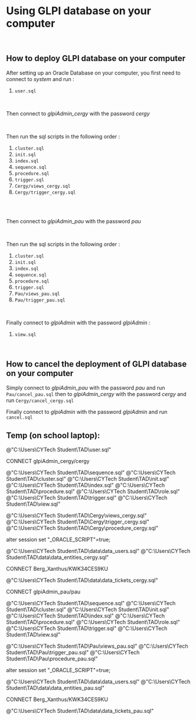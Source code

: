 # Using GLPI database on your computer

<br>

## How to deploy GLPI database on your computer

After setting up an Oracle Database on your computer, you first need to connect to _system_ and run :

1) `user.sql`

<br>

Then connect to _glpiAdmin_cergy_ with the password _cergy_

<br>

Then run the sql scripts in the following order :

1) `cluster.sql`
2) `init.sql`
3) `index.sql`
4) `sequence.sql`
5) `procedure.sql`
6) `trigger.sql`
7) `Cergy/views_cergy.sql`
8) `Cergy/trigger_cergy.sql`

<br>

<br>

Then connect to _glpiAdmin_pau_ with the password _pau_

<br>

Then run the sql scripts in the following order :

1) `cluster.sql`
2) `init.sql`
3) `index.sql`
4) `sequence.sql`
5) `procedure.sql`
6) `trigger.sql`
7) `Pau/views_pau.sql`
8) `Pau/trigger_pau.sql`

<br>

Finally connect to _glpiAdmin_ with the password _glpiAdmin_ :

1) `view.sql`

<br>

## How to cancel the deployment of GLPI database on your computer

Simply connect to _glpiAdmin_pau_ with the password _pau_ and run `Pau/cancel_pau.sql` then to _glpiAdmin_cergy_ with the password _cergy_ and run `Cergy/cancel_cergy.sql`

Finally connect to _glpiAdmin_ with the password _glpiAdmin_ and run `cancel.sql`

## Temp (on school laptop):

@"C:\Users\CYTech Student\TAD\user.sql"


CONNECT glpiAdmin_cergy/cergy

@"C:\Users\CYTech Student\TAD\sequence.sql"
@"C:\Users\CYTech Student\TAD\cluster.sql"
@"C:\Users\CYTech Student\TAD\init.sql"
@"C:\Users\CYTech Student\TAD\index.sql"
@"C:\Users\CYTech Student\TAD\procedure.sql"
@"C:\Users\CYTech Student\TAD\role.sql"
@"C:\Users\CYTech Student\TAD\trigger.sql"
@"C:\Users\CYTech Student\TAD\view.sql"

@"C:\Users\CYTech Student\TAD\Cergy\views_cergy.sql"
@"C:\Users\CYTech Student\TAD\Cergy\trigger_cergy.sql"
@"C:\Users\CYTech Student\TAD\Cergy\procedure_cergy.sql"

alter session set "_ORACLE_SCRIPT"=true;

@"C:\Users\CYTech Student\TAD\data\data_users.sql"
@"C:\Users\CYTech Student\TAD\data\data_entities_cergy.sql"

CONNECT Berg_Xanthus/KWK34CES9KU

@"C:\Users\CYTech Student\TAD\data\data_tickets_cergy.sql"


CONNECT glpiAdmin_pau/pau

@"C:\Users\CYTech Student\TAD\sequence.sql"
@"C:\Users\CYTech Student\TAD\cluster.sql"
@"C:\Users\CYTech Student\TAD\init.sql"
@"C:\Users\CYTech Student\TAD\index.sql"
@"C:\Users\CYTech Student\TAD\procedure.sql"
@"C:\Users\CYTech Student\TAD\role.sql"
@"C:\Users\CYTech Student\TAD\trigger.sql"
@"C:\Users\CYTech Student\TAD\view.sql"

@"C:\Users\CYTech Student\TAD\Pau\views_pau.sql"
@"C:\Users\CYTech Student\TAD\Pau\trigger_pau.sql"
@"C:\Users\CYTech Student\TAD\Pau\procedure_pau.sql"

alter session set "_ORACLE_SCRIPT"=true;

@"C:\Users\CYTech Student\TAD\data\data_users.sql"
@"C:\Users\CYTech Student\TAD\data\data_entities_pau.sql"

CONNECT Berg_Xanthus/KWK34CES9KU

@"C:\Users\CYTech Student\TAD\data\data_tickets_pau.sql"